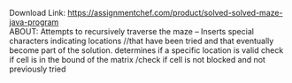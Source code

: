 Download Link: https://assignmentchef.com/product/solved-solved-maze-java-program
<br>
ABOUT: Attempts to recursively traverse the maze – Inserts special characters indicating locations //that have been tried and that eventually become part of the solution. determines if a specific location is valid check if cell is in the bound of the matrix /check if cell is not blocked and not previously tried